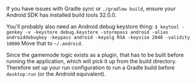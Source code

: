 If you have issues with Gradle sync or `./gradlew build`, ensure your Android SDK has installed
build tools 32.0.0.

You'll probably also need an Android debug keystore thing:
`$ keytool -genkey -v -keystore debug.keystore -storepass android -alias androiddebugkey -keypass
android -keyalg RSA -keysize 2048 -validity 10000`
Move that to `~/.android`.

Since the gamemode logic exists as a plugin, that has to be built before running the application,
which will pick it up from the build directory.
Therefore set up your run configuration to run a Gradle build before `desktop:run` (or the Android
equivalent).